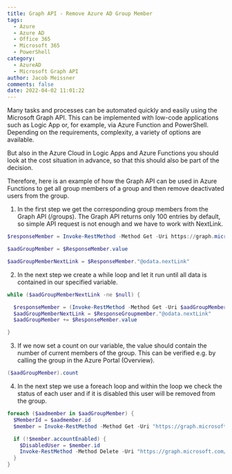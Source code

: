 ```yaml
---
title: Graph API - Remove Azure AD Group Member
tags:
  - Azure
  - Azure AD
  - Office 365
  - Microsoft 365
  - PowerShell
category:
  - AzureAD
  - Microsoft Graph API
author: Jacob Meissner
comments: false
date: 2022-04-02 11:01:22
---
```


Many tasks and processes can be automated quickly and easily using the Microsoft Graph API. This can be implemented with low-code applications such as Logic App or, for example, via Azure Function and PowerShell. Depending on the requirements, complexity, a variety of options are available.

<!-- more -->

But also in the Azure Cloud in Logic Apps and Azure Functions you should look at the cost situation in advance, so that this should also be part of the decision.

Therefore, here is an example of how the Graph API can be used in Azure Functions to get all group members of a group and then remove deactivated users from the group.

1. In the first step we get the corresponding group members from the Graph API (/groups). The Graph API returns only 100 entries by default, so simple API request is not enough and we have to work with NextLink.

```powershell
$responseMember = Invoke-RestMethod -Method Get -Uri https://graph.microsoft.com/v1.0/groups/{GroupId}/members/ -Headers $graphHeader -Body $body

$aadGroupMember = $ResponseMember.value

$aadGroupMemberNextLink = $ResponseMember."@odata.nextLink"
```

2. In the next step we create a while loop and let it run until all data is contained in our specified variable.

```powershell
while ($aadGroupMemberNextLink -ne $null) {

  $responseMember = (Invoke-RestMethod -Method Get -Uri $aadGroupMemberNextLink -Headers $graphHeader -body $body)
  $aadGroupMemberNextLink = $ResponseGroupmember."@odata.nextLink"
  $aadGroupMember += $ResponseMember.value

}
```

3. If we now set a count on our variable, the value should contain the number of current members of the group. This can be verified e.g. by calling the group in the Azure Portal (Overview).

```powershell
($aadGroupMember).count
```

4. In the next step we use a foreach loop and within the loop we check the status of each user and if it is disabled this user will be removed from the group.

```powershell
foreach ($aadmember in $aadGroupMember) {
  $MemberId = $aadmember.id
  $member = Invoke-RestMethod -Method Get -Uri "https://graph.microsoft.com/beta/users/$MemberId" -Headers $graphHeader

  if (!$member.accountEnabled) {
    $DisabledUser = $member.id
    Invoke-RestMethod -Method Delete -Uri "https://graph.microsoft.com/v1.0/groups/{GroupId}/members/$DisabledUser/`$ref" -Headers $graphHeader
  }
}
```
